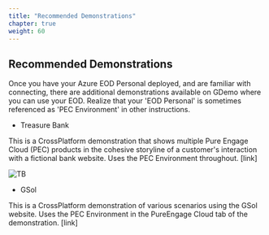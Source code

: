 ```yaml
---
title: "Recommended Demonstrations"
chapter: true
weight: 60
---
```


## Recommended Demonstrations

Once you have your Azure EOD Personal deployed, and are familiar with connecting, there are additional demonstrations available on GDemo where you can use your EOD. Realize that your 'EOD Personal' is sometimes referenced as 'PEC Environment' in other instructions. 

- Treasure Bank

This is a CrossPlatform demonstration that shows multiple Pure Engage Cloud (PEC) products in the cohesive storyline of a customer's interaction with a fictional bank website. Uses the PEC Environment throughout. [link]

![TB](/images/TBLogin.PNG)
- GSol

This is a CrossPlatform demonstration of various scenarios using the GSol website. Uses the PEC Environment in the PureEngage Cloud tab of the demonstration. [link] 


